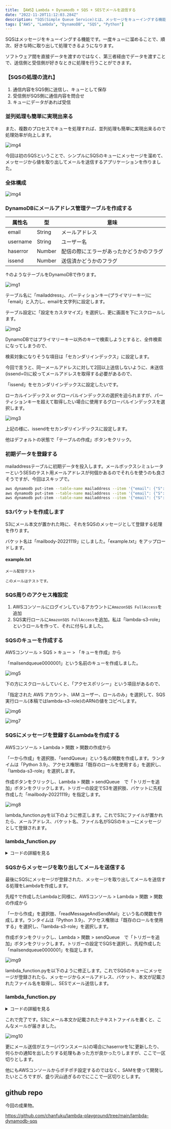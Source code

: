 ```yaml
---
title: 【AWS】Lambda + Dynamodb + SQS + SESでメールを送信する
date: "2022-11-20T11:12:03.284Z"
description: "SQS(Simple Queue Service)とは、メッセージをキューイングする機能です。"
tags: ["AWS", "Lambda", "DynamoDB", "SQS", "Python"]
---
```


SQSはメッセージをキューイングする機能です。一度キューに溜めることで、順次、好きな時に取り出して処理できるようになります。

ソフトウェア間を直接データを渡すのではなく、第三者経由でデータを渡すことで、送信側と受信側が好きなときに処理を行うことができます。

### 【SQSの処理の流れ】
1. 通信内容をSQS側に送信し、キューとして保存
1. 受信側がSQS側に通信内容を問合せ
1. キューにデータがあれば受信

### 並列処理も簡単に実現出来る
また、複数のプロセスでキューを処理すれば、並列処理も簡単に実現出来るので処理効率が向上します。

![img4](./img11.png)

今回は初のSQSということで、シンプルにSQSのキューにメッセージを溜めて、メッセージから値を取り出してメールを送信するアプリケーションを作りました。

### 全体構成
![img4](./img4.png)

### DynamoDBにメールアドレス管理テーブルを作成する

|  属性名  |  型  |  意味  |
| ---- | ---- | ---- |
|  email  |  String  | メールアドレス |
|  username  |  String  | ユーザー名 |
|  haserror  |  Number  | 配信の際にエラーがあったかどうかのフラグ |
|  issend  |  Number  | 送信済かどうかのフラグ |

↑のようなテーブルをDynamoDBで作ります。

![img1](./img1.png)

テーブル名に「mailaddress」、パーティションキー(プライマリーキー)に「email」と入力し、emailを文字列に設定します。

テーブル設定に「設定をカスタマイズ」を選択し、更に画面を下にスクロールします。

![img2](./img2.png)

DynamoDBではプライマリーキー以外のキーで検索しようとすると、全件検索になってしまうので、

検索対象になりそうな項目は「セカンダリインデックス」に設定します。

今回で言うと、同一メールアドレスに対して2回以上送信しないように、未送信(issend=0)に絞ってメールアドレスを取得する必要があるので、

「issend」をセカンダリインデックスに設定したいです。

ローカルインデックス or グローバルインデックスの選択を迫られますが、パーティションキーを超えて取得したい場合に使用するグローバルインデックスを選択します。

![img3](./img3.png)

上記の様に、issendをセカンダリインデックスに設定します。

他はデフォルトの状態で「テーブルの作成」ボタンをクリック。

### 初期データを登録する

mailaddressテーブルに初期データを投入します。メールボックスシミュレーターというSESのテスト用メールアドレスが何個かあるのでそれらを使うのも良さそうですが、今回はスキップで。

```bash
aws dynamodb put-item --table-name mailaddress --item '{"email": {"S": "yamada@example.com"}, "username": {"S": "山田太郎"}, "haserror": {"N": "0"}, "issend": {"N": "0"}}'
aws dynamodb put-item --table-name mailaddress --item '{"email": {"S": "tanaka@example.com"}, "username": {"S": "田中一郎"}, "haserror": {"N": "0"}, "issend": {"N": "0"}}'
aws dynamodb put-item --table-name mailaddress --item '{"email": {"S": "sato@example.com"}, "username": {"S": "佐藤二郎"}, "haserror": {"N": "0"}, "issend": {"N": "0"}}'
```

### S3バケットを作成します

S3にメール本文が置かれた時に、それをSQSのメッセージとして登録する処理を作ります。

バケット名は「mailbody-20221119」にしました。「example.txt」をアップロードします。

#### example.txt
```
メール配信テスト

このメールはテストです。
```

### SQS周りのアクセス権設定
1. AWSコンソールにログインしているアカウントに`AmazonSQS FullAccess`を追加
1. SQS実行ロールに`AmazonSQS FullAccess`を追加。私は「lambda-s3-role」というロールを作って、それに付与しました。

### SQSのキューを作成する
AWSコンソール > SQS > キュー > 「キューを作成」から

「mailsendqueue0000001」という名前のキューを作成しました。

![img5](./img5.png)

下の方にスクロールしていくと、「アクセスポリシー」という項目があるので、

「指定された AWS アカウント、IAM ユーザー、ロールのみ」を選択して、SQS実行ロール(本稿ではlambda-s3-role)のARNの値をコピペします。

![img6](./img6.png)

![img7](./img7.png)

### SQSにメッセージを登録するLambdaを作成する

AWSコンソール > Lambda > 関数 > 関数の作成から

「一から作成」を選択肢、「sendQueue」という名の関数を作成します。ランタイムは「Python 3.9」、アクセス権限は「既存のロールを使用する」を選択し、「lambda-s3-role」を選択します。

作成ボタンをクリックし、Lambda > 関数 > sendQueue　で「トリガーを追加」ボタンをクリックします。トリガーの設定でS3を選択肢、バケットに先程作成した「mailbody-20221119」を指定します。

![img8](./img8.png)

lambda_function.pyを以下のように修正します。これでS3にファイルが置かれたら、メールアドレス、バケット名、ファイル名がSQSのキューにメッセージとして登録されます。

### lambda_function.py

<details>
<summary>コードの詳細を見る</summary>

```python
import json
import urllib.parse
import boto3
from boto3.dynamodb.conditions import Key, Attr

def lambda_handler (event, context):
    # 1. DynamoDBのmailaddressテーブルを操作するオブジェクト
    dynamodb = boto3.resource('dynamodb')
    table = dynamodb.Table('mailaddress')
    # 2. SQSのキューを操作するオブジェクト
    sqs = boto3.resource('sqs')
    queue= sqs.get_queue_by_name (QueueName='mailsendqueue0000001')
    for rec in event['Records']:
        # 3. S3に置かれたファイルパスを取得
        bucketname= rec['s3']['bucket']['name']
        filename= rec['s3']['object']['key']
        # 4. haserrorが0のものをmailaddressテーブルから取得
        response = table.query(
            IndexName='haserror-index',
            KeyConditionExpression=Key('haserror').eq(0)
        )
        # 5. 上記の1件1件についてループ処理
        for item in response['Items']:
            # 6. 送信済みを示すissendを0にする
            table.update_item(
                Key={'email': item['email']},
                UpdateExpression="set issend=:val",
                ExpressionAttributeValues= {
                    ':val': 0
                }
            )
            # 7. SQS にメッセージとして登録する
            sqsresponse = queue.send_message(
                MessageBody=item['email'],
                MessageAttributes={
                    'username': {
                        'DataType': 'String',
                        'StringValue': item['username']
                    },
                    'bucketname': {
                        'DataType': 'String',
                        'StringValue': bucketname
                    },
                    'filename': {
                        'DataType': 'String',
                        'StringValue': filename
                    }
                }
            )
            # 結果をログに出力しておく
            print(json.dumps(sqsresponse))
```
</details>

### SQSからメッセージを取り出してメールを送信する

最後にSQSにメッセージが登録された、メッセージを取り出してメールを送信する処理をLambdaを作成します。

先程↑で作成したLambdaと同様に、AWSコンソール > Lambda > 関数 > 関数の作成から

「一から作成」を選択肢、「readMessageAndSendMail」という名の関数を作成します。ランタイムは「Python 3.9」、アクセス権限は「既存のロールを使用する」を選択し、「lambda-s3-role」を選択します。

作成ボタンをクリックし、Lambda > 関数 > sendQueue　で「トリガーを追加」ボタンをクリックします。トリガーの設定でSQSを選択し、先程作成した「mailsendqueue0000001」を指定します。

![img9](./img9.png)

lambda_function.pyを以下のように修正します。これでSQSのキューにメッセージが登録されたら、メッセージからメールアドレス、バケット、本文が記載されたファイル名を取得し、SESでメール送信します。

### lambda_function.py

<details>
<summary>コードの詳細を見る</summary>

```python
import json
import boto3

sqs = boto3.resource('sqs')
s3 = boto3.resource('s3')
dynamodb = boto3.resource('dynamodb')
table = dynamodb.Table('mailaddress')
client = boto3.client('ses')
MAILFROM = 'SESでverified済のメールアドレス' # メールアドレスの変更

def lambda_handler (event, context):
    print(event)
    for rec in event['Records']:
        email = rec['body']
        bucketname = rec['messageAttributes']['bucketname']['stringValue']
        filename = rec ['messageAttributes']['filename']['stringValue']
        username = rec['messageAttributes']['username']['stringValue']

        #S3バケットから本文を取得する
        obj = s3.Object(bucketname, filename)
        response = obj.get()
        maildata = response['Body'].read().decode('utf-8')
        data = maildata.split("\n", 3)
        subject = data[0]
        body= data[2]
        # 送信済みでないことを確認し、また、送信済みに設定する
        response = table.update_item(
            Key = {
                'email': email
            },
            UpdateExpression = "set issend=:val",
            ExpressionAttributeValues = {
                ':val': 1
            },
            ReturnValues = 'UPDATED_OLD'
        )
        #未送信なら送信
        if response['Attributes']['issend'] == 0:
            #メール送信
            response = client.send_email(
                Source=MAILFROM,
                ReplyToAddresses=[MAILFROM],
                Destination= {
                    'ToAddresses': [
                        email
                    ]
                },
                Message={
                    'Subject': {
                        'Data': subject,
                        'Charset': 'UTF-8'
                    },
                    'Body': {
                        'Text': {
                            'Data': body,
                            'Charset': 'UTF-8'
                        }
                    }
                }
            )

        else:
            print("Resend Skip")
```
</details>

これで完了です。S3にメール本文か記載されたテキストファイルを置くと、こんなメールが届きました。

![img10](./img10.png)

更にメール送信がエラー(バウンスメール)の場合にhaserrorを1に更新したり、何らかの通知を出したりする処理もあった方が良かったりしますが、ここで一区切りとします。

他にもAWSコンソールからポチポチ設定するのではなく、SAMを使って開発したいところですが、盛り沢山過ぎるのでにここで一区切りとします。

## github repo
今回の成果物。

https://github.com/chanfuku/lambda-playground/tree/main/lambda-dynamodb-sqs

